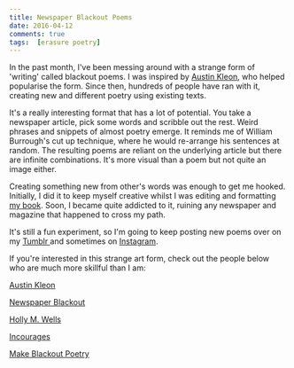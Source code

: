 ```yaml
---  
title: Newspaper Blackout Poems  
date: 2016-04-12 
comments: true  
tags:  [erasure poetry]  
---  
```

In the past month, I've been messing around with a strange form of 'writing' called blackout poems. I was inspired by <a href="http://austinkleon.com/newspaperblackout/">Austin Kleon</a>, who helped popularise the form. Since then, hundreds of people have ran with it, creating new and different poetry using existing texts.  

It's a really interesting format that has a lot of potential. You take a newspaper article, pick some words and scribble out the rest. Weird phrases and snippets of almost poetry emerge. It reminds me of William Burrough's cut up technique, where he would re-arrange his sentences at random. The resulting poems are reliant on the underlying article but there are infinite combinations. It's more visual than a poem but not quite an image either.  
<!--more-->  

Creating something new from other's words was enough to get me hooked. Initially, I did it to keep myself creative whilst I was editing and formatting <a href="/amberstars/">my book</a>. Soon, I became quite addicted to it, ruining any newspaper and magazine that happened to cross my path.

It's still a fun experiment, so I'm going to keep posting new poems over on my <a href="http://binary-ephemera.tumblr.com/">Tumblr </a>and sometimes on <a href="https://www.instagram.com/davidralphlewis/">Instagram</a>.  

If you're interested in this strange art form, check out the people below who are much more skillful than I am:  

<a href="http://austinkleon.com/">Austin Kleon</a>  

<a href="http://newspaperblackout.com/">Newspaper Blackout</a>  

<a href="http://hollymwells.tumblr.com/">Holly M. Wells</a>  

<a href="http://incourages.tumblr.com/" >Incourages</a>  

<a href="http://makeblackoutpoetry.tumblr.com/">Make Blackout Poetry</a>  
